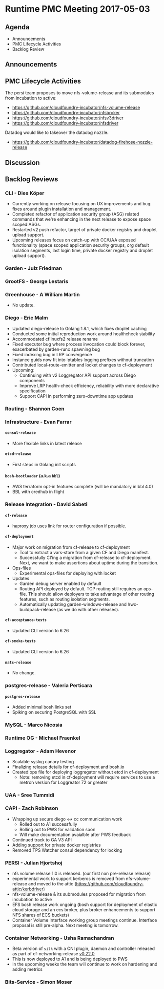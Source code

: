 # Runtime PMC Meeting 2017-05-03

## Agenda

* Announcements
* PMC Lifecycle Activities
* Backlog Review

## Announcements


## PMC Lifecycle Activities

The persi team proposes to move nfs-volume-release and its submodules from incubation to active:
- https://github.com/cloudfoundry-incubator/nfs-volume-release
- https://github.com/cloudfoundry-incubator/nfsbroker
- https://github.com/cloudfoundry-incubator/nfsv3driver
- https://github.com/cloudfoundry-incubator/nfsdriver

Datadog would like to takeover the datadog nozzle.
- https://github.com/cloudfoundry-incubator/datadog-firehose-nozzle-release

## Discussion


## Backlog Reviews

### CLI - Dies Köper
- Currently working on release focusing on UX improvements and bug fixes around plugin installation and management.
- Completed refactor of application security group (ASG) related commands that we're enhancing in the next release to expose space scoped ASGs.
- Restarted v2 push refactor, target of private docker registry and droplet upload support.
- Upcoming releases focus on catch-up with CC/UAA exposed functionality (space scoped application security groups, org default isolation segments, last login time, private docker registry and droplet upload support).

### Garden - Julz Friedman

### GrootFS - George Lestaris


### Greenhouse - A William Martin

- No update.

### Diego - Eric Malm

- Updated diego-release to Golang 1.8.1, which fixes droplet caching
- Conducted some initial reproduction work around healthcheck stability
- Accommodated cflinuxfs2 release rename
- Fixed executor bug where process invocation could block forever, exacerbated by garden-runc spawning bug
- Fixed indexing bug in LRP convergence
- Instance guids now fit into iptables logging prefixes without truncation
- Contributed local-route-emitter and locket changes to cf-deployment
- Upcoming:
  - Continuing with v2 Loggregator API support across Diego components
  - Improve LRP health-check efficiency, reliability with more declarative specification
  - Support CAPI in performing zero-downtime app updates


### Routing - Shannon Coen


### Infrastructure - Evan Farrar

#### `consul-release`
- More flexible links in latest release

#### `etcd-release`
- First steps in Golang init scripts

#### `bosh-bootloader` (a.k.a `bbl`)
- AWS terraform opt-in features complete (will be mandatory in bbl 4.0)
- BBL with credhub in flight

### Release Integration - David Sabeti

#### `cf-release`
- haproxy job uses link for router configuration if possible.

#### `cf-deployment`
- Major work on migration from cf-release to cf-deployment
  - Tool to extract a vars-store from a given CF and Diego manifest.
  - Successfully CI'ing a migration from cf-release to cf-deployment.
    Next, we want to make assertions about uptime during the transition.
- Ops-files
  - Experimental ops-files for deploying with locket
- Updates
  - Garden debug server enabled by default
  - Routing API deployed by default. TCP routing still requires an ops-file.
    This should allow deployers to take advantage of other routing features,
    such as routing isolation segments.
  - Automatically updating garden-windows-release and hwc-buildpack-release
    (as we do with other releases).

#### `cf-acceptance-tests`
- Updated CLI version to 6.26

#### `cf-smoke-tests`
- Updated CLI version to 6.26

#### `nats-release`
- No change.

### postgres-release - Valeria Perticara

#### `postgres-release`
- Added minimal bosh links set
- Spiking on securing PostgreSQL with SSL

### MySQL - Marco Nicosia

### Runtime OG - Michael Fraenkel

### Loggregator - Adam Hevenor
- Scalable syslog canary testing
- Finalizing release details for cf-deployment and bosh.io
- Created ops file for deploying loggregator without etcd in cf-deployment
  - Note: removing etcd in cf-deployment will require services to use a metron version for Loggreator 72 or greater

### UAA - Sree Tummidi

### CAPI - Zach Robinson

- Wrapping up secure diego <-> cc communication work
  - Rolled out to A1 successfully
  - Rolling out to PWS for validation soon
  - Will make documentation avaialble after PWS feedback
- Continued track to GA V3 API
- Adding support for private docker registries
- Removed TPS Watcher consul dependency for locking

### PERSI - Julian Hjortshoj
- nfs volume release 1.0 is released.  (our first non pre-release release)
- experimental work to support kerberos is removed from nfs-volume-release and moved to the attic (https://github.com/cloudfoundry-attic/kerbdriver)
- nfs-volume-release & its submodules proposed for migration from incubation to active
- EFS bosh release work ongoing (bosh support for deployment of elastic cloud storage and an ecs broker, plus broker enhancements to support NFS shares of ECS buckets)
- Container Volume Interface working group meetings continue.  Interface proposal is still pre-alpha.  Next meeting is tomorrow.

### Container Networking - Usha Ramachandran
- Beta version of `silk` with a CNI plugin, daemon and controller released as part of cf-networking-release [v0.22.0](https://github.com/cloudfoundry-incubator/cf-networking-release/releases/tag/v0.22.0)
- This is now deployed to A1 and is being deployed to PWS
- In the upcoming weeks the team will continue to work on hardening and adding metrics 

### Bits-Service - Simon Moser
